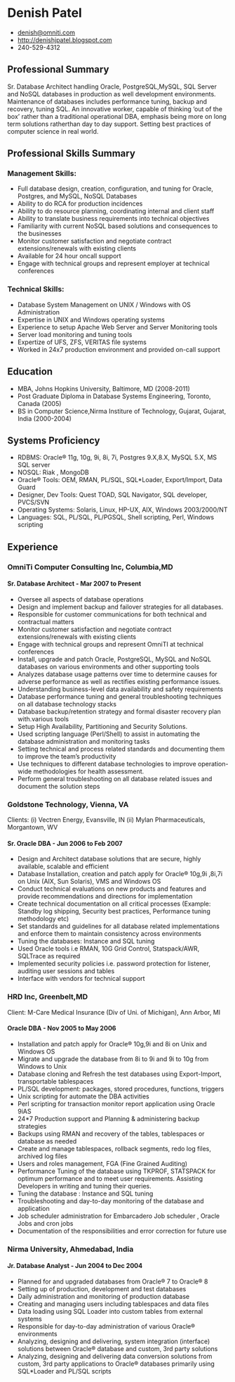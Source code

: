 # Denish Patel 

 * <denish@omniti.com>
 * <http://denishjpatel.blogspot.com>
 * 240-529-4312

## Professional Summary

Sr. Database Architect handling Oracle, PostgreSQL,MySQL, SQL Server and NoSQL databases in production as well development environments. Maintenance of databases includes performance tuning, backup and recovery, tuning SQL. An innovative worker, capable of thinking ‘out of the box’ rather than a traditional operational DBA, emphasis being more on long term solutions ratherthan day to day support. Setting best practices of computer science in real world.

## Professional Skills Summary

### Management Skills:
 * Full database design, creation, configuration, and tuning for Oracle, Postgres, and MySQL, NoSQL Databases
 * Ability to do RCA for production incidences
 * Ability to do resource planning, coordinating internal and client staff
 * Ability to translate business requirements into technical objectives
 * Familiarity with current NoSQL based solutions and consequences to the businesses
 * Monitor customer satisfaction and negotiate contract extensions/renewals with existing clients
 * Available for 24 hour oncall support
 * Engage with technical groups and represent employer at technical conferences

### Technical Skills:

 * Database System Management on UNIX / Windows with OS Administration
 * Expertise in UNIX and Windows operating systems
 * Experience to setup Apache Web Server and Server Monitoring tools
 * Server load monitoring and tuning tools
 * Expertize of UFS, ZFS, VERITAS file systems
 * Worked in 24x7 production environment and provided on-call support

## Education

 * MBA, Johns Hopkins University, Baltimore, MD (2008-2011)
 * Post Graduate Diploma in Database Systems Engineering, Toronto, Canada (2005)
 * BS in Computer Science,Nirma Institure of Technology, Gujarat, Gujarat, India (2000-2004)

## Systems Proficiency

 * RDBMS: Oracle® 11g, 10g, 9i, 8i, 7i, Postgres 9.X,8.X, MySQL 5.X, MS SQL server
 * NOSQL: Riak , MongoDB
 * Oracle® Tools: OEM, RMAN, PL/SQL, SQL*Loader, Export/Import, Data Guard
 * Designer, Dev Tools: Quest TOAD, SQL Navigator, SQL developer, PVCS/SVN
 * Operating Systems: Solaris, Linux, HP-UX, AIX, Windows 2003/2000/NT
 * Languages: SQL, PL/SQL, PL/PGSQL, Shell scripting, Perl, Windows scripting

## Experience

### OmniTi Computer Consulting Inc, Columbia,MD  

#### Sr. Database Architect - Mar 2007 to Present 

 * Oversee all aspects of database operations
 * Design and implement backup and failover strategies for all databases.
 * Responsible for customer communications for both technical and contractual matters
 * Monitor customer satisfaction and negotiate contract extensions/renewals with existing clients
 * Engage with technical groups and represent OmniTI at technical conferences
 * Install, upgrade and patch Oracle, PostgreSQL, MySQL and NoSQL databases on various environments and other supporting tools
 * Analyzes database usage patterns over time to determine causes for adverse performance as well as rectifies existing performance issues.
 * Understanding business-level data availability and safety requirements
 * Database performance tuning and general troubleshooting techniques on all database technology stacks
 * Database backup/retention strategy and formal disaster recovery plan with.various tools 
 * Setup High Availability, Partitioning and Security Solutions.
 * Used scripting language (Perl/Shell) to assist in automating the database administration and monitoring tasks
 * Setting technical and process related standards and documenting them to improve the team’s productivity
 * Use techniques to different database technologies to improve operation-wide methodologies for health assessment.
 * Perform general troubleshooting on all database related issues and document the solution steps


### Goldstone Technology, Vienna, VA 
  Clients: (i) Vectren Energy, Evansville, IN
           (ii) Mylan Pharmaceuticals, Morgantown, WV

#### Sr. Oracle DBA - Jun 2006 to Feb 2007 

 * Design and Architect database solutions that are secure, highly available, scalable and efficient
 * Database Installation, creation and patch apply for Oracle® 10g,9i ,8i,7i on Unix (AIX, Sun Solaris), VMS and Windows OS
 * Conduct technical evaluations on new products and features and provide recommendations and directions for implementation
 * Create technical documentation on all critical processes (Example: Standby log shipping, Security best practices, Performance tuning methodology etc)
 * Set standards and guidelines for all database related implementations and enforce them to maintain consistency across environments
 * Tuning the databases: Instance and SQL tuning
 * Used Oracle tools i.e RMAN, 10G Grid Control, Statspack/AWR, SQLTrace as required
 * Implemented security policies i.e. password protection for listener, auditing user sessions and tables
 * Interface with vendors for technical support


### HRD Inc, Greenbelt,MD
   Client: M-Care Medical Insurance (Div of Uni. of Michigan), Ann Arbor, MI

#### Oracle DBA - Nov 2005 to May 2006

 * Installation and patch apply for Oracle® 10g,9i and 8i on Unix and Windows OS
 * Migrate and upgrade the database from 8i to 9i and 9i to 10g from Windows to Unix
 * Database cloning and Refresh the test databases using Export-Import, transportable tablespaces
 * PL/SQL development: packages, stored procedures, functions, triggers
 * Unix scripting for automate the DBA activities
 * Perl scripting for transaction monitor report application using Oracle 9iAS
 * 24*7 Production support and Planning & administering backup strategies
 * Backups using RMAN and recovery of the tables, tablespaces or database as needed
 * Create and manage tablespaces, rollback segments, redo log files, archived log files
 * Users and roles management, FGA (Fine Grained Auditing)
 * Performance Tuning of the database using TKPROF, STATSPACK for optimum performance and to meet user requirements. Assisting Developers in writing and tuning their queries.
 * Tuning the database : Instance and SQL tuning
 * Troubleshooting and day-to-day monitoring of the database and application
 * Job scheduler administration for Embarcadero Job scheduler , Oracle Jobs and cron jobs
 * Documentation of the responsibilities and error correction for future use

###  Nirma University, Ahmedabad, India 

#### Jr. Database Analyst - Jun 2004 to Dec 2004

 * Planned for and upgraded databases from Oracle® 7 to Oracle® 8
 * Setting up of production, development and test databases
 * Daily administration and monitoring of production database
 * Creating and managing users including tablespaces and data files
 * Data loading using SQL Loader into custom tables from external systems
 * Responsible for day-to-day administration of various Oracle® environments
 * Analyzing, designing and delivering, system integration (interface) solutions between Oracle® database and custom, 3rd party solutions
 * Analyzing, designing and delivering data conversion solutions from custom, 3rd party applications to Oracle® databases primarily using SQL*Loader and PL/SQL scripts
